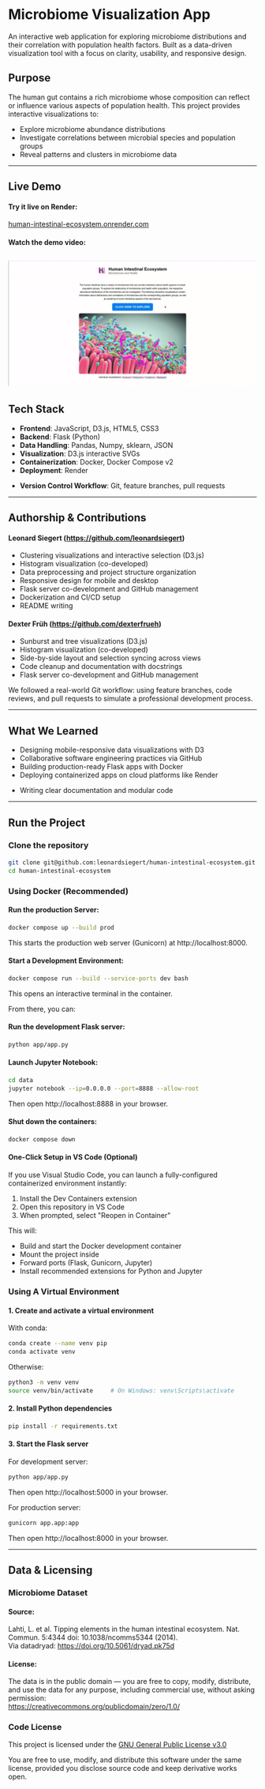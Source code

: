# Microbiome Visualization App

An interactive web application for exploring microbiome distributions and their correlation with population health factors. Built as a data-driven visualization tool with a focus on clarity, usability, and responsive design.

## Purpose

The human gut contains a rich microbiome whose composition can reflect or influence various aspects of population health. This project provides interactive visualizations to:

- Explore microbiome abundance distributions
- Investigate correlations between microbial species and population groups
- Reveal patterns and clusters in microbiome data

---

## Live Demo 
#### Try it live on Render:
[human-intestinal-ecosystem.onrender.com](https://human-intestinal-ecosystem.onrender.com/landing_page)
 
#### Watch the demo video:
![Watch the demo video](demo.gif)
---

## Tech Stack

- **Frontend**: JavaScript, D3.js, HTML5, CSS3
- **Backend**: Flask (Python)
- **Data Handling**: Pandas, Numpy, sklearn, JSON
- **Visualization**: D3.js interactive SVGs
- **Containerization**: Docker, Docker Compose v2
- **Deployment**: Render
<!-- - **CI/CD**: GitHub Actions -->
- **Version Control Workflow**: Git, feature branches, pull requests

---

## Authorship & Contributions

#### Leonard Siegert (https://github.com/leonardsiegert)
- Clustering visualizations and interactive selection (D3.js)
- Histogram visualization (co-developed)
- Data preprocessing and project structure organization
- Responsive design for mobile and desktop
- Flask server co-development and GitHub management
- Dockerization and CI/CD setup
- README writing

#### Dexter Früh (https://github.com/dexterfrueh)
- Sunburst and tree visualizations (D3.js)
- Histogram visualization (co-developed)
- Side-by-side layout and selection syncing across views
- Code cleanup and documentation with docstrings
- Flask server co-development and GitHub management

We followed a real-world Git workflow: using feature branches, code reviews, and pull requests to simulate a professional development process.

---

## What We Learned

- Designing mobile-responsive data visualizations with D3
- Collaborative software engineering practices via GitHub
- Building production-ready Flask apps with Docker
- Deploying containerized apps on cloud platforms like Render
<!-- - Managing CI/CD workflows with GitHub Actions -->
- Writing clear documentation and modular code

---

## Run the Project

### Clone the repository

```bash
git clone git@github.com:leonardsiegert/human-intestinal-ecosystem.git
cd human-intestinal-ecosystem
```

### Using Docker (Recommended)

#### Run the production Server:
```bash
docker compose up --build prod
```
This starts the production web server (Gunicorn) at http://localhost:8000.

#### Start a Development Environment:
```bash
docker compose run --build --service-ports dev bash
```
This opens an interactive terminal in the container.

From there, you can:

#### Run the development Flask server:
```bash
python app/app.py
```
#### Launch Jupyter Notebook:
```bash
cd data
jupyter notebook --ip=0.0.0.0 --port=8888 --allow-root
``` 
Then open http://localhost:8888 in your browser.

#### Shut down the containers:
```bash
docker compose down
```

#### One-Click Setup in VS Code (Optional)

If you use Visual Studio Code, you can launch a fully-configured containerized environment instantly:
1. Install the Dev Containers extension
2. Open this repository in VS Code
3. When prompted, select "Reopen in Container"

This will:
- Build and start the Docker development container
- Mount the project inside
- Forward ports (Flask, Gunicorn, Jupyter)
- Install recommended extensions for Python and Jupyter

### Using A Virtual Environment

#### 1. Create and activate a virtual environment
With conda:

```bash
conda create --name venv pip
conda activate venv
```
Otherwise:
```bash
python3 -m venv venv
source venv/bin/activate     # On Windows: venv\Scripts\activate
```

#### 2. Install Python dependencies

```bash
pip install -r requirements.txt
```

#### 3. Start the Flask server

For development server:

```bash
python app/app.py
```

Then open http://localhost:5000 in your browser.

For production server:

```bash
gunicorn app.app:app
```
Then open http://localhost:8000 in your browser.

---
## Data & Licensing
### Microbiome Dataset

#### Source:
Lahti, L. et al. Tipping elements in the human intestinal ecosystem. Nat. Commun. 5:4344 doi: 10.1038/ncomms5344 (2014).\
Via datadryad: https://doi.org/10.5061/dryad.pk75d

#### License:
The data is in the public domain — you are free to copy, modify, distribute, and use the data for any purpose, including commercial use, without asking permission: \
https://creativecommons.org/publicdomain/zero/1.0/

### Code License

This project is licensed under the [GNU General Public License v3.0](./LICENSE)

You are free to use, modify, and distribute this software under the same license, provided you disclose source code and keep derivative works open.

<!-- ## Future Work

- Add filtering by species or metadata (e.g. age, diet)

- Include time-series microbiome data (longitudinal tracking)

- Improve accessibility and mobile usability

- Add user-upload feature for custom datasets -->
